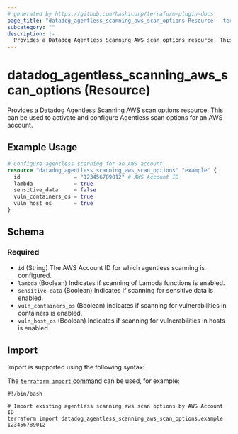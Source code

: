 ```yaml
---
# generated by https://github.com/hashicorp/terraform-plugin-docs
page_title: "datadog_agentless_scanning_aws_scan_options Resource - terraform-provider-datadog"
subcategory: ""
description: |-
  Provides a Datadog Agentless Scanning AWS scan options resource. This can be used to activate and configure Agentless scan options for an AWS account.
---
```


# datadog_agentless_scanning_aws_scan_options (Resource)

Provides a Datadog Agentless Scanning AWS scan options resource. This can be used to activate and configure Agentless scan options for an AWS account.

## Example Usage

```terraform
# Configure agentless scanning for an AWS account
resource "datadog_agentless_scanning_aws_scan_options" "example" {
  id                 = "123456789012" # AWS Account ID
  lambda             = true
  sensitive_data     = false
  vuln_containers_os = true
  vuln_host_os       = true
}
```

<!-- schema generated by tfplugindocs -->
## Schema

### Required

- `id` (String) The AWS Account ID for which agentless scanning is configured.
- `lambda` (Boolean) Indicates if scanning of Lambda functions is enabled.
- `sensitive_data` (Boolean) Indicates if scanning for sensitive data is enabled.
- `vuln_containers_os` (Boolean) Indicates if scanning for vulnerabilities in containers is enabled.
- `vuln_host_os` (Boolean) Indicates if scanning for vulnerabilities in hosts is enabled.

## Import

Import is supported using the following syntax:

The [`terraform import` command](https://developer.hashicorp.com/terraform/cli/commands/import) can be used, for example:

```shell
#!/bin/bash

# Import existing agentless scanning aws scan options by AWS Account ID
terraform import datadog_agentless_scanning_aws_scan_options.example 123456789012
```
